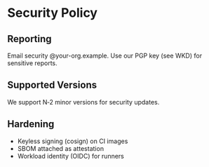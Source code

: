 # Security Policy

## Reporting

Email security @your-org.example. Use our PGP key (see WKD) for sensitive reports.

## Supported Versions

We support N‑2 minor versions for security updates.

## Hardening

- Keyless signing (cosign) on CI images
- SBOM attached as attestation
- Workload identity (OIDC) for runners
